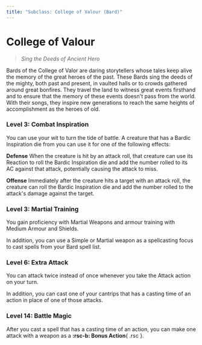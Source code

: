 ```yaml
---
title: "Subclass: College of Valour (Bard)"
---
```


<p style="display:none">
Sing the Deeds of Ancient Hero
</p>

# College of Valour

> *Sing the Deeds of Ancient Hero*
 
Bards of the College of Valor are daring storytellers whose tales keep alive the memory of the great heroes of the past. These Bards sing the deeds of the mighty, both past and present, in vaulted halls or to crowds gathered around great bonfires. They travel the land to witness great events firsthand and to ensure that the memory of these events doesn't pass from the world. With their songs, they inspire new generations to reach the same heights of accomplishment as the heroes of old.

### Level 3: Combat Inspiration

You can use your wit to turn the tide of battle. A creature that has a Bardic Inspiration die from you can use it for one of the following effects:

**Defense**  When the creature is hit by an attack roll, that creature can use its Reaction to roll the Bardic Inspiration die and add the number rolled to its AC against that attack, potentially causing the attack to miss.

**Offense**  Immediately after the creature hits a target with an attack roll, the creature can roll the Bardic Inspiration die and add the number rolled to the attack's damage against the target.

### Level 3: Martial Training

You gain proficiency with Martial Weapons and armour training with Medium Armour and Shields.

In addition, you can use a Simple or Martial weapon as a spellcasting focus to cast spells from your Bard spell list.

### Level 6: Extra Attack

You can attack twice instead of once whenever you take the Attack action on your turn.

In addition, you can cast one of your cantrips that has a casting time of an action in place of one of those attacks.

### Level 14: Battle Magic

After you cast a spell that has a casting time of an action, you can make one attack with a weapon as a  **:rsc-b: Bonus Action**{ .rsc }.
